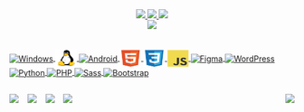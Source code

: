<div align="center">
  <a href="https://profile-summary-for-github.com/user/luizgustavoabreu">
  <img width="822em" src="https://user-images.githubusercontent.com/72631018/150686743-e8501a27-5eb6-4b9a-a6ce-aeb86742bb63.jpeg">
  <img width="473em" src="https://github-readme-stats.vercel.app/api?username=luizgustavoabreu&show_icons=true&theme=dark&include_all_commits=true&count_private=true&hide=issues&locale=pt-br">
  <img width="345em" src="https://github-readme-stats.vercel.app/api/top-langs/?username=luizgustavoabreu&layout=compact&langs_count=7&hide=php,shell,hack&theme=dark&locale=pt-br">
  <br>
  <img width="822em" src="https://activity-graph.herokuapp.com/graph?username=luizgustavoabreu&theme=xcode&bg_color=151515">
</div>
<br><br>
<div>
  <img align="center" alt="Windows" height="27" width="30" src="https://upload.wikimedia.org/wikipedia/commons/thumb/0/0a/Unofficial_Windows_logo_variant_-_2002%E2%80%932012_%28Multicolored%29.svg/800px-Unofficial_Windows_logo_variant_-_2002%E2%80%932012_%28Multicolored%29.svg.png">
  <img align="center" alt="Linux" height="30" width="38" src="https://raw.githubusercontent.com/devicons/devicon/master/icons/linux/linux-original.svg">
  <img align="center" alt="Android" height="30" width="27" src="https://cdn.jsdelivr.net/gh/devicons/devicon/icons/android/android-original.svg">
  <img align="center" alt="HTML" height="30" width="38" src="https://raw.githubusercontent.com/devicons/devicon/master/icons/html5/html5-original.svg">
  <img align="center" alt="CSS" height="30" width="38" src="https://raw.githubusercontent.com/devicons/devicon/master/icons/css3/css3-original.svg">
  <img align="center" alt="JavaScript" height="30" width="38" src="https://raw.githubusercontent.com/devicons/devicon/master/icons/javascript/javascript-original.svg">
  <img align="center" alt="Figma" height="29" width="33" src="https://cdn.jsdelivr.net/gh/devicons/devicon/icons/figma/figma-original.svg">
  <img align="center" alt="WordPress" height="30" width="38" src="https://user-images.githubusercontent.com/72631018/181075214-47fc0a53-2901-4f7f-a913-9135a96c94b8.svg">
  <img align="center" alt="Python" height="30" width="38" src="https://cdn.jsdelivr.net/gh/devicons/devicon/icons/python/python-original.svg">
  <img align="center" alt="PHP" height="30" width="38" src="https://cdn.jsdelivr.net/gh/devicons/devicon/icons/php/php-plain.svg">
  <img align="center" alt="Sass" height="30" width="38" src="https://cdn.jsdelivr.net/gh/devicons/devicon/icons/sass/sass-original.svg">
  <img align="center" alt="Bootstrap" height="30" width="38" src="https://cdn.jsdelivr.net/gh/devicons/devicon/icons/bootstrap/bootstrap-original.svg">
</div>

##

<div>
  <a href="https://www.instagram.com/luizgustavorj"><img src="https://img.shields.io/badge/Instagram-E4405F?style=for-the-badge&logo=instagram&logoColor=white"></a>&nbsp;&nbsp;&nbsp;
  <a href="https://sptfy.com/gustavo"><img src="https://img.shields.io/badge/Spotify-1ED760?&style=for-the-badge&logo=spotify&logoColor=white"></a>&nbsp;&nbsp;&nbsp;
  <a href="https://www.linkedin.com/in/luizgustavoabreu"><img src="https://img.shields.io/badge/LinkedIn-0077B5?style=for-the-badge&logo=linkedin&logoColor=white"></a>&nbsp;&nbsp;&nbsp;
  <a href="https://www.duolingo.com/profile/LuizGustavoRJ"><img src="https://img.shields.io/badge/Duolingo-58CC02?style=for-the-badge&logo=Duolingo&logoColor=white"></a><img align="right" src="https://komarev.com/ghpvc/?username=luizgustavoabreu&style=flat-square">
</div>
